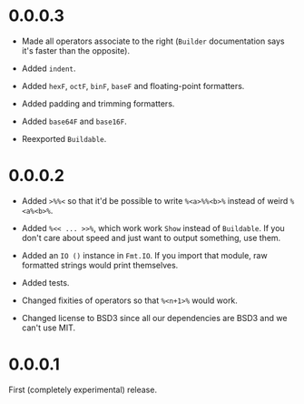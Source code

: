 # 0.0.0.3

* Made all operators associate to the right (`Builder` documentation says it's faster than the opposite).

* Added `indent`.

* Added `hexF`, `octF`, `binF`, `baseF` and floating-point formatters.

* Added padding and trimming formatters.

* Added `base64F` and `base16F`.

* Reexported `Buildable`.

# 0.0.0.2

* Added `>%%<` so that it'd be possible to write `%<a>%%<b>%` instead of weird `%<a%<b>%`.

* Added `%<< ... >>%`, which work work `Show` instead of `Buildable`. If you don't care about speed and just want to output something, use them.

* Added an `IO ()` instance in `Fmt.IO`. If you import that module, raw formatted strings would print themselves.

* Added tests.

* Changed fixities of operators so that `%<n+1>%` would work.

* Changed license to BSD3 since all our dependencies are BSD3 and we can't use MIT.

# 0.0.0.1

First (completely experimental) release.
